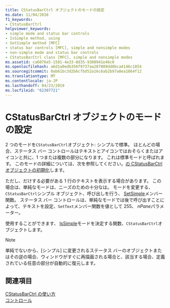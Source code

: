 ```yaml
---
title: CStatusBarCtrl オブジェクトのモードの設定
ms.date: 11/04/2016
f1_keywords:
- CStatusBarCtrl
helpviewer_keywords:
- simple mode and status bar controls
- IsSimple method, using
- SetSimple method [MFC]
- status bar controls [MFC], simple and nonsimple modes
- non-simple mode and status bar controls
- CStatusBarCtrl class [MFC], simple and nonsimple modes
ms.assetid: ca6076e5-1501-4e33-8d35-9308941e46c0
ms.openlocfilehash: a6d1a0edb356f9737aa287809dd8bca4146c1854
ms.sourcegitcommit: 0ab61bc3d2b6cfbd52a16c6ab2b97a8ea1864f12
ms.translationtype: MT
ms.contentlocale: ja-JP
ms.lasthandoff: 04/23/2019
ms.locfileid: "62307721"
---
```

# <a name="setting-the-mode-of-a-cstatusbarctrl-object"></a>CStatusBarCtrl オブジェクトのモードの設定

2 つのモードを`CStatusBarCtrl`オブジェクト: シンプルで標準。 ほとんどの場合、ステータス バー コントロールはテキストとアイコンではおそらくまたはアイコンと共に、1 つまたは複数の部分になります。 これは標準モードと呼ばれます。 このモードの詳細については、次を参照してください。[の CStatusBarCtrl オブジェクトの初期化](../mfc/initializing-the-parts-of-a-cstatusbarctrl-object.md)します。

ただし、だけする必要がある 1 行のテキストを表示する場合があります。 この場合は、単純なモードは、ニーズのための十分なは。 モードを変更する、`CStatusBarCtrl`シンプル オブジェクト、呼び出しを行う、 [SetSimple](../mfc/reference/cstatusbarctrl-class.md#setsimple)メンバー関数。 ステータス バー コントロールは、単純なモードでは後で呼び出すことによって、テキストを設定、`SetText`メンバー関数を値として 255、 *nPane*パラメーター。

使用することができます、 [IsSimple](../mfc/reference/cstatusbarctrl-class.md#issimple)モードを決定する関数、`CStatusBarCtrl`オブジェクトします。

> [!NOTE]
>  単純でないから、[シンプル] に変更されるステータス バーのオブジェクトまたはその逆の場合、ウィンドウがすぐに再描画される場合と、該当する場合、定義されている任意の部分が自動的に復元します。

## <a name="see-also"></a>関連項目

[CStatusBarCtrl の使い方](../mfc/using-cstatusbarctrl.md)<br/>
[コントロール](../mfc/controls-mfc.md)

